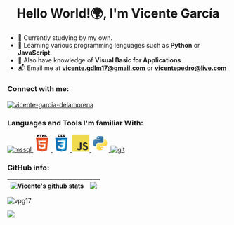 <h1 align="center">Hello World!🌍, I'm Vicente García</h1>

* 🔭 Currently studying by my own.
* 🌱 Learning various programming lenguages such as **Python** or **JavaScript**.
* 🎨 Also have knowledge of **Visual Basic for Applications**
* 📬 Email me at **vicente.gdlm17@gmail.com** or **vicentepedro@live.com**

<h3 align="left">Connect with me:</h3>
<p align="left">
<a href="https://linkedin.com/in/vicente-garcia-delamorena" target="blank"><img align="center" src="https://raw.githubusercontent.com/rahuldkjain/github-profile-readme-generator/master/src/images/icons/Social/linked-in-alt.svg" alt="vicente-garcia-delamorena" height="30" width="40" /></a>
</p>

<h3 align="left">Languages and Tools I'm familiar With:</h3>
<p align="left">
	<a href="https://www.microsoft.com/en-us/sql-server" target="_blank" rel="noreferrer">
		<img src="https://www.svgrepo.com/show/303229/microsoft-sql-server-logo.svg" alt="mssql" width="40" height="40"/>
	</a>
	<a href="https://www.w3.org/html/" target="_blank" rel="noreferrer">
		<img src="https://raw.githubusercontent.com/devicons/devicon/master/icons/html5/html5-original-wordmark.svg" alt="html5" width="40" height="40"/>
	</a>
	<a href="https://www.w3schools.com/css/" target="_blank" rel="noreferrer"> 
		<img src="https://raw.githubusercontent.com/devicons/devicon/master/icons/css3/css3-original-wordmark.svg" alt="css3" width="40" height="40"/> 
	</a>
	<a href="https://developer.mozilla.org/en-US/docs/Web/JavaScript" target="_blank" rel="noreferrer">
		<img src="https://raw.githubusercontent.com/devicons/devicon/master/icons/javascript/javascript-original.svg" alt="javascript" width="40" height="40"/>
	</a>
	<a href="https://www.python.org" target="_blank" rel="noreferrer">
		<img src="https://raw.githubusercontent.com/devicons/devicon/master/icons/python/python-original.svg" alt="python" width="40" height="40"/>
	</a> 
	<a href="https://git-scm.com/" target="_blank" rel="noreferrer"> 
		<img src="https://www.vectorlogo.zone/logos/git-scm/git-scm-icon.svg" alt="git" width="40" height="40"/>
	</a>
</p>

### GitHub info:

| <a href="https://github.com/anuraghazra/github-readme-stats"><img align="center" src="https://github-readme-stats.vercel.app/api?username=vpg17&show_icons=true&include_all_commits=true&theme=cobalt&hide_border=true" alt="Vicente's github stats" /></a> | <a href="https://github.com/anuraghazra/github-readme-stats"><img align="center" src="https://github-readme-stats.vercel.app/api/top-langs/?username=vpg17&layout=compact&theme=cobalt&hide_border=true" /></a> |
| ------------- | ------------- |

<p align="left"> <img src="https://komarev.com/ghpvc/?username=vpg17&label=Profile%20views&color=54ff47&style=plastic" alt="vpg17" /> </p>
<img src="https://www.codewars.com/users/VPG17/badges/small"/>
